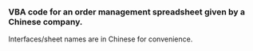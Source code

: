 ### VBA code for an order management spreadsheet given by a Chinese company.

Interfaces/sheet names are in Chinese for convenience. 